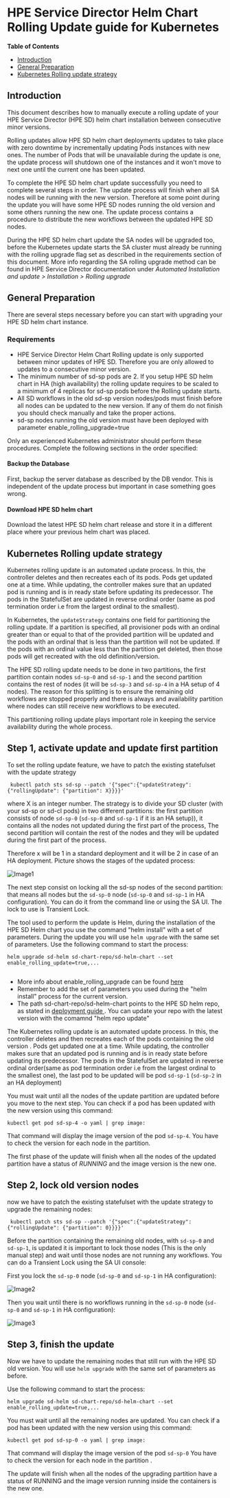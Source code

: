 # HPE Service Director Helm Chart Rolling Update guide for Kubernetes

**Table of Contents**

  - [Introduction](#introduction)
  - [General Preparation](#general-preparation)
  - [Kubernetes Rolling update strategy](#kubernetes-rolling-update-strategy)



## Introduction

This document describes how to manually execute a rolling update of your  HPE Service Director (HPE SD) helm chart installation between consecutive minor versions. 

Rolling updates allow HPE SD helm chart deployments updates to take place with zero downtime by incrementally updating Pods instances with new ones. The number of Pods that will be unavailable during the update is one, the update process will shutdown one of the instances and it won't move to next one until the current one has been updated.

To complete the HPE SD helm chart update successfully you need to complete several steps in order. The update process will finish when all SA nodes will be running with the new version. Therefore at some point during the update you will have some HPE SD nodes running the old version and some others running the new one. The update process contains a procedure to distribute the new workflows between the updated HPE SD nodes.

During the HPE SD helm chart update the SA nodes will be upgraded too, before the Kubernetes update starts the SA cluster must already be running with the rolling upgrade flag set as described in the requirements section of this document.
More info regarding the SA rolling upgrade method can be found in HPE Service Director documentation under *Automated Installation and update > Installation > Rolling upgrade* 



## General Preparation

There are several steps necessary before you can start with upgrading your HPE SD helm chart instance.

### Requirements

- HPE Service Director Helm Chart Rolling update is only supported between minor updates of HPE SD. Therefore you are only allowed to updates to a consecutive minor version.
- The minimum number of sd-sp pods are 2. If you setup HPE SD helm chart in HA (high availability) the rolling update requires to be scaled to a minimum of 4 replicas for sd-sp pods before the Rolling update starts.
- All SD workflows in the old sd-sp version nodes/pods must finish before all nodes can be updated to the new version. If any of them do not finish you should check manually and take the proper actions. 
- sd-sp nodes running the old version must have been deployed with parameter enable_rolling_upgrade=true

Only an experienced Kubernetes administrator should perform these procedures. Complete the following sections in the order specified:


#### Backup the Database

First, backup the server database as described by the DB vendor. This is independent of the  update process but important in case something goes wrong.

#### Download HPE SD helm chart

Download the latest HPE SD helm chart release and store it in a different place  where your previous helm chart was placed.

## Kubernetes Rolling update strategy

Kubernetes rolling update is an automated update process. In this, the controller deletes and then recreates each of its pods. Pods get updated one at a time. While updating, the controller makes sure that an updated pod is running and is in ready state before updating its predecessor. The pods in the StatefulSet are updated in reverse ordinal order (same as pod termination order i.e from the largest ordinal to the smallest).

In Kubernetes, the `updateStrategy` contains one field for partitioning the rolling update. If a partition is specified, all provisioner pods with an ordinal greater than or equal to that of the provided partition will be updated and the pods with an ordinal that is less than the partition will not be updated. If the pods with an ordinal value less than the partition get deleted, then those pods will get recreated with the old definition/version.

The HPE SD rolling update needs to be done in two partitions, the first partition contain nodes `sd-sp-0` and `sd-sp-1` and the second partition contains the rest of nodes (it will be `sd-sp-3` and `sd-sp-4` in a HA setup of 4 nodes). The reason for this splitting is to ensure the remaining old workflows are stopped properly and there is always and availability partition where nodes can still receive new workflows to be executed.

This partitioning rolling update plays important role in keeping the service availability during the whole process.


  
## Step 1, activate update and update first partition  
  
To set the rolling update feature, we have to patch the existing statefulset with the update strategy

```
 kubectl patch sts sd-sp --patch '{"spec":{"updateStrategy": {"rollingUpdate": {"partition": X}}}}'
```

where X is an integer number. The strategy is to divide your SD cluster (with your sd-sp or sd-cl pods) in two different partitions: the first partition consists of node `sd-sp-0` (`sd-sp-0` and `sd-sp-1` if it is an HA setup)), it contains all the nodes not updated during the first part of the process, The second partition will contain the rest of the nodes and they will be updated during the first part of the process.

Therefore x will be 1 in a standard deployment and it will be 2 in case of an HA deployment. Picture shows the stages of the updated process:

![Image1](./images/RollingUpgrade1.png)

The next step consist on locking all the sd-sp nodes of the second partition: that means all nodes but the `sd-sp-0` node (`sd-sp-0` and `sd-sp-1` in HA configuration). You can do it from the command line or using the SA UI. The lock to use is Transient Lock.

The tool used to perform the update is Helm, during the installation of the HPE SD Helm chart you use the command "helm install" with a set of parameters. During the update you will use `helm upgrade` with the same set of parameters. Use the following command to start the process:

```
helm upgrade sd-helm sd-chart-repo/sd-helm-chart --set enable_rolling_update=true,...


```
- More info about enable_rolling_upgrade can be found [here](../helm/charts/README.md#common-parameters)
- Remember to add the set of parameters you used during the "helm install" process for the current version.
- The path sd-chart-repo/sd-helm-chart points to the HPE SD helm repo, as stated in [deployment guide ](../helm/charts/README.md#deploying-sd-provisioner). You can update your repo with the latest version with the comamnd "helm repo update"


The Kubernetes rolling update is an automated update process. In this, the controller deletes and then recreates each of the pods containing the old version . Pods get updated one at a time. While updating, the controller makes sure that an updated pod is running and is in ready state before updating its predecessor. The pods in the StatefulSet are updated in reverse ordinal order(same as pod termination order i.e from the largest ordinal to the smallest one), the last pod to be updated will be pod `sd-sp-1` (`sd-sp-2` in an HA deployment)

You must wait until all the nodes of the update partition are updated before you move to the next step. You can check if a pod has been updated with the new version using this command:

```
kubectl get pod sd-sp-4 -o yaml | grep image:
```

That command will display the image version of the pod `sd-sp-4`. You have to check the version for each node in the partition.

The first phase of the update will finish when all the nodes of the updated partition have a status of _RUNNING_ and the image version is the new one.


## Step 2, lock old version nodes

now we have to patch the existing statefulset with the update strategy to upgrade the remaining nodes:

```
 kubectl patch sts sd-sp --patch '{"spec":{"updateStrategy": {"rollingUpdate": {"partition": 0}}}}'
```

Before the partition containing the remaining old nodes, with `sd-sp-0` and `sd-sp-1`, is updated it is important to lock those nodes (This is the only manual step) and wait until those nodes are not running any workflows. You can do a Transient Lock using the SA UI console:

First you lock the `sd-sp-0` node (`sd-sp-0` and `sd-sp-1` in HA configuration):

![Image2](./images/RollingUpgrade2.png)

  
Then you wait until there is no workflows running in the `sd-sp-0` node (`sd-sp-0` and `sd-sp-1` in HA configuration):

![Image3](./images/RollingUpgrade3.png)



## Step 3, finish the update

Now we have to update the remaining nodes that still run with the HPE SD old version. You will use `helm upgrade` with the same set of parameters as before.

Use the following command to start the process:

```
helm upgrade sd-helm sd-chart-repo/sd-helm-chart --set enable_rolling_update=true,...
```

You must wait until all the remaining nodes are updated. You can check if a pod has been updated with the new version using this command:

```
kubectl get pod sd-sp-0 -o yaml | grep image:
```

That command will display the image version of the pod `sd-sp-0` You have to check the version for each node in the partition .

The update will finish when all the nodes of the upgrading partition have a status of RUNNING and the image version running inside the containers is the new one.





